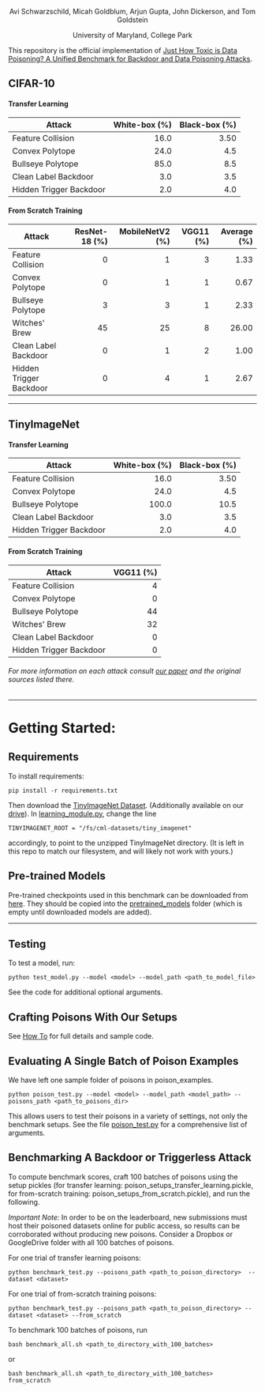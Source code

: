 <p style="text-align: center;"> Avi Schwarzschild, Micah Goldblum, Arjun Gupta, John Dickerson, and Tom Goldstein </p>

<p style="text-align: center;"> University of Maryland, College Park </p>

This repository is the official implementation of [Just How Toxic is Data Poisoning? A Unified Benchmark for Backdoor and Data Poisoning Attacks](https://arxiv.org/abs/2006.12557). 

## CIFAR-10
#### Transfer Learning

| Attack                        | White-box (%)      | Black-box (%)|
| ------------------            |-------------------:|-------------:|
|Feature Collision              | 16.0               | 3.50         |
|Convex Polytope                | 24.0               | 4.5          |
|Bullseye Polytope              | 85.0               | 8.5          |
|Clean Label Backdoor           | 3.0                | 3.5          |
|Hidden Trigger Backdoor        | 2.0                | 4.0          |

    
#### From Scratch Training

| Attack                    | ResNet-18 (%)     | MobileNetV2 (%)   | VGG11 (%) | Average (%)|
| --------------------------| -----------------:|------------------:|----------:|-----------:|
|Feature Collision          |  0                |  1                |  3        |  1.33      |   
|Convex Polytope            |  0                |  1                |  1        |  0.67      |   
|Bullseye Polytope          |  3                |  3                |  1        |  2.33      |   
|Witches' Brew              |  45               |  25               |  8        |  26.00     |   
|Clean Label Backdoor       |  0                |  1                |  2        |  1.00      | 
|Hidden Trigger Backdoor    |  0                |  4                |  1        |  2.67      | 

***

## TinyImageNet
#### Transfer Learning

| Attack                        | White-box (%)      | Black-box (%)|
| ------------------            |-------------------:|-------------:|
|Feature Collision              | 16.0               | 3.50         |
|Convex Polytope                | 24.0               | 4.5          |
|Bullseye Polytope              | 100.0              | 10.5         |
|Clean Label Backdoor           | 3.0                | 3.5          |
|Hidden Trigger Backdoor        | 2.0                | 4.0          |
    
#### From Scratch Training

| Attack                    | VGG11 (%) |
| --------------------------|----------:|
|Feature Collision          |  4        |  
|Convex Polytope            |  0        |  
|Bullseye Polytope          |  44       |  
|Witches' Brew              |  32       |  
|Clean Label Backdoor       |  0        |
|Hidden Trigger Backdoor    |  0        |

###### For more information on each attack consult [our paper](https://arxiv.org/abs/2006.12557) and the original sources listed there.

---

# Getting Started:
## Requirements

To install requirements:

```setup
pip install -r requirements.txt
```

Then download the [TinyImageNet Dataset](https://tiny-imagenet.herokuapp.com/). (Additionally available on our [drive](https://drive.google.com/drive/folders/1MMebJznKStXcFT31MKyyec2GMWcsrwtP?usp=sharing)). In [learning_module.py](learning_module.py), change the line
```
TINYIMAGENET_ROOT = "/fs/cml-datasets/tiny_imagenet"
```
accordingly, to point to the unzipped TinyImageNet directory. (It is left in this repo to match our filesystem, and will likely not work with yours.)

## Pre-trained Models

Pre-trained checkpoints used in this benchmark can be downloaded from [here](https://drive.google.com/drive/folders/1MMebJznKStXcFT31MKyyec2GMWcsrwtP?usp=sharing). They should be copied into the [pretrained_models](pretrained_models) folder (which is empty until downloaded models are added).

---
## Testing

To test a model, run:

```test
python test_model.py --model <model> --model_path <path_to_model_file> 
```    
See the code for additional optional arguments.

## Crafting Poisons With Our Setups
See [How To](how_to.md) for full details and sample code.

## Evaluating A Single Batch of Poison Examples
We have left one sample folder of poisons in poison_examples.
```eval
python poison_test.py --model <model> --model_path <model_path> --poisons_path <path_to_poisons_dir>
```
This allows users to test their poisons in a variety of settings, not only the benchmark setups. See the file [poison_test.py](poison_test.py) for a comprehensive list of arguments.

## Benchmarking A Backdoor or Triggerless Attack
To compute benchmark scores, craft 100 batches of poisons using the setup pickles (for transfer learning: poison_setups_transfer_learning.pickle, for from-scratch training: poison_setups_from_scratch.pickle), and run the following. 

*Important Note:* In order to be on the leaderboard, new submissions must host their poisoned datasets online for public access, so results can be corroborated without producing new poisons. Consider a Dropbox or GoogleDrive folder with all 100 batches of poisons.

For one trial of transfer learning poisons:
```eval
python benchmark_test.py --poisons_path <path_to_poison_directory>  --dataset <dataset>
```

For one trial of from-scratch training poisons:
```eval
python benchmark_test.py --poisons_path <path_to_poison_directory> --dataset <dataset> --from_scratch
```

To benchmark 100 batches of poisons, run
```eval
bash benchmark_all.sh <path_to_directory_with_100_batches> 
``` 
or
```eval
bash benchmark_all.sh <path_to_directory_with_100_batches> from_scratch
``` 
